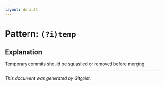 ```yaml
---
layout: default
---
```


# Pattern: `(?i)temp`

## Explanation

Temporary commits should be squashed or removed before merging.

---

*This document was generated by Gitgeist.*
